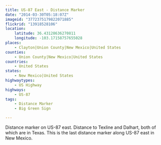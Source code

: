 ```yaml
---
title: US-87 East - Distance Marker
date: "2014-03-30T05:18:07Z"
imageid: "3772375179822071885"
flickrid: "13918528106"
location:
    latitude: 36.43128636270811
    longitude: -103.17158757655028
places:
    - Clayton|Union County|New Mexico|United States
counties:
    - Union County|New Mexico|United States
countries:
    - United States
states:
    - New Mexico|United States
highwaytypes:
    - US Highway
highways:
    - US-87
tags:
    - Distance Marker
    - Big Green Sign

---
```

Distance marker on US-87 east.  Distance to Texline and Dalhart, both of which are in Texas.  This is the last distance marker along US-87 east in New Mexico.